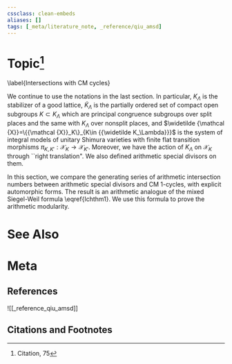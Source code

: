 ```yaml
---
cssclass: clean-embeds
aliases: []
tags: [_meta/literature_note, _reference/qiu_amsd]
---
```

# Topic[^1]
 \label{Intersections with CM cycles}

We continue to use the notations  in the last section.   In particular,  $K_\Lambda$ is the stabilizer of a good lattice, ${\widetilde K_\Lambda}$ is 
the partially ordered set of compact open subgroups  $K\subset K_\Lambda$ which are principal congruence subgroups over  split places and the same with $K_\Lambda$ over nonsplit places,  and
   $\widetilde {\mathcal {X}}=\{{\mathcal {X}}_K\}_{K\in {{\widetilde K_\Lambda}}}$ is 
 the system of integral models of unitary Shimura varieties with  finite flat transition morphisms  $\pi_{K,K'}:{\mathcal {X}}_K\to {\mathcal {X}}_{K'}$. Moreover, we have the action  of $K_\Lambda$   on ${\mathcal {X}}_{K}$ through 
``right translation". We also defined arithmetic special divisors on them.

In this section,
we compare the generating series of arithmetic intersection numbers between  arithmetic special divisors  and    CM 1-cycles,    with   explicit automorphic forms.
The result is an arithmetic analogue of the mixed Siegel-Weil formula    \eqref{Ichthm1}. 
We use   this formula to prove the arithmetic modularity.



# See Also

# Meta
## References
![[_reference_qiu_amsd]]


## Citations and Footnotes
[^1]: Citation, 75